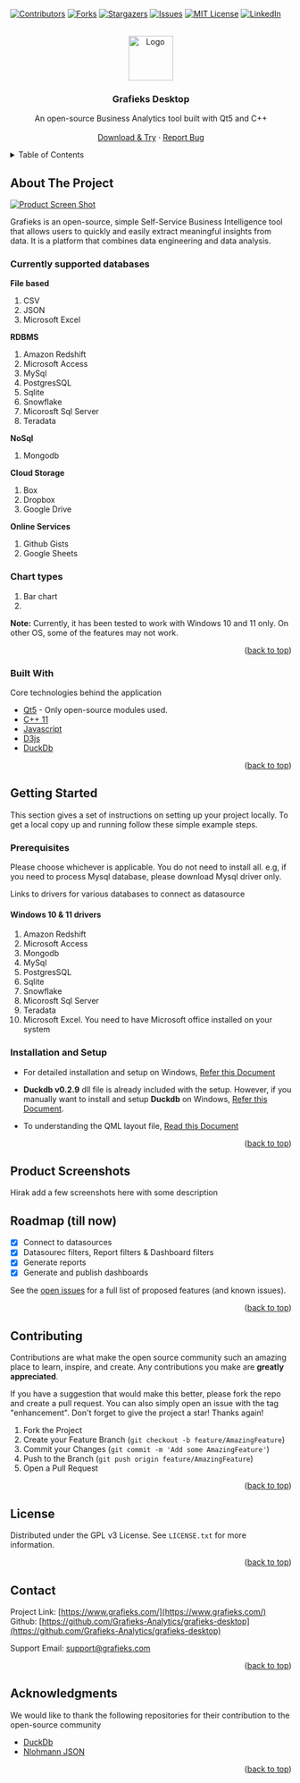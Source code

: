 <div id="top"></div>

[![Contributors][contributors-shield]][contributors-url]
[![Forks][forks-shield]][forks-url]
[![Stargazers][stars-shield]][stars-url]
[![Issues][issues-shield]][issues-url]
[![MIT License][license-shield]][license-url]
[![LinkedIn][linkedin-shield]][linkedin-url]

<!-- PROJECT LOGO -->
<br />
<div align="center">
  <a href="https://github.com/Grafieks-Analytics/grafieks-desktop">
    <img src="https://i.imgur.com/eisvJi9.png" alt="Logo" width="80" height="80">
  </a>

  <h3 align="center">Grafieks Desktop</h3>

  <p align="center">
    An open-source Business Analytics tool built with Qt5 and C++
    <br />
    <br />
    <a href="https://www.grafieks.com/pricing">Download & Try</a>
    ·
    <a href="https://github.com/Grafieks-Analytics/grafieks-desktop/issues">Report Bug</a>

  </p>
</div>

<!-- TABLE OF CONTENTS -->
<details>
  <summary>Table of Contents</summary>
  <ol>
    <li>
      <a href="#about-the-project">About The Project</a>
      <ul>
        <li><a href="#built-with">Built With</a></li>
      </ul>
    </li>
    <li>
      <a href="#getting-started">Getting Started</a>
      <ul>
        <li><a href="#prerequisites">Prerequisites</a></li>
        <li><a href="#installation-and-setup">Installation and Setup</a></li>
      </ul>
    </li>
    <li><a href="#screenshots">Product Screenshots</a></li>
    <li><a href="#roadmap">Roadmap</a></li>
    <li><a href="#contributing">Contributing</a></li>
    <li><a href="#license">License</a></li>
    <li><a href="#contact">Contact</a></li>
    <li><a href="#acknowledgments">Acknowledgments</a></li>
  </ol>
</details>

<!-- ABOUT THE PROJECT -->

## About The Project

[![Product Screen Shot][product-screenshot]]("product-screen.gif")

Grafieks is an open-source, simple Self-Service Business Intelligence tool that allows users to quickly and easily extract meaningful insights from data. It is a platform that combines data engineering and data analysis.

### Currently supported databases

**File based**

1. CSV
2. JSON
3. Microsoft Excel

**RDBMS**

1. Amazon Redshift
2. Microsoft Access
3. MySql
4. PostgresSQL
5. Sqlite
6. Snowflake
7. Micorosft Sql Server
8. Teradata

**NoSql**

1. Mongodb

**Cloud Storage**

1. Box
2. Dropbox
3. Google Drive

**Online Services**

1. Github Gists
2. Google Sheets

### Chart types

1. Bar chart
2.

**Note:** Currently, it has been tested to work with Windows 10 and 11 only. On other OS, some of the features may not work.

<p align="right">(<a href="#top">back to top</a>)</p>

### Built With

Core technologies behind the application

-   [Qt5](https://www.qt.io/) - Only open-source modules used.
-   [C++ 11](https://isocpp.org)
-   [Javascript](https://www.ecma-international.org/publications-and-standards/standards/ecma-262/)
-   [D3js](https://d3js.org/)
-   [DuckDb](https://duckdb.org/)

<p align="right">(<a href="#top">back to top</a>)</p>

<!-- GETTING STARTED -->

## Getting Started

This section gives a set of instructions on setting up your project locally. To get a local copy up and running follow these simple example steps.

### Prerequisites

Please choose whichever is applicable. You do not need to install all. e.g, if you need to process Mysql database, please download Mysql driver only.

Links to drivers for various databases to connect as datasource

#### Windows 10 & 11 drivers

1. Amazon Redshift
2. Microsoft Access
3. Mongodb
4. MySql
5. PostgresSQL
6. Sqlite
7. Snowflake
8. Micorosft Sql Server
9. Teradata
10. Microsoft Excel. You need to have Microsoft office installed on your system

### Installation and Setup

-   For detailed installation and setup on Windows, [Refer this Document](https://github.com/Grafieks-Analytics/grafieks-desktop/blob/master/Documentation/Configuration%20Windows%2010.md)

-   **Duckdb v0.2.9** dll file is already included with the setup. However, if you manually want to install and setup **Duckdb** on Windows, [Refer this Document](https://github.com/Grafieks-Analytics/grafieks-desktop/blob/master/Documentation/DuckDB%20Installation.md).

-   To understanding the QML layout file, [Read this Document](https://github.com/Grafieks-Analytics/grafieks-desktop/blob/master/Documentation/Layouts.md)

<p align="right">(<a href="#top">back to top</a>)</p>

<!-- ROADMAP -->

## Product Screenshots

Hirak add a few screenshots here with some description

## Roadmap (till now)

-   [x] Connect to datasources
-   [x] Datasourec filters, Report filters & Dashboard filters
-   [x] Generate reports
-   [x] Generate and publish dashboards

See the [open issues](https://github.com/Grafieks-Analytics/grafieks-desktop/issues) for a full list of proposed features (and known issues).

<p align="right">(<a href="#top">back to top</a>)</p>

<!-- CONTRIBUTING -->

## Contributing

Contributions are what make the open source community such an amazing place to learn, inspire, and create. Any contributions you make are **greatly appreciated**.

If you have a suggestion that would make this better, please fork the repo and create a pull request. You can also simply open an issue with the tag "enhancement".
Don't forget to give the project a star! Thanks again!

1. Fork the Project
2. Create your Feature Branch (`git checkout -b feature/AmazingFeature`)
3. Commit your Changes (`git commit -m 'Add some AmazingFeature'`)
4. Push to the Branch (`git push origin feature/AmazingFeature`)
5. Open a Pull Request

<p align="right">(<a href="#top">back to top</a>)</p>

<!-- LICENSE -->

## License

Distributed under the GPL v3 License. See `LICENSE.txt` for more information.

<p align="right">(<a href="#top">back to top</a>)</p>

<!-- CONTACT -->

## Contact

Project Link: [https://www.grafieks.com/](https://www.grafieks.com/)
Github: [https://github.com/Grafieks-Analytics/grafieks-desktop](https://github.com/Grafieks-Analytics/grafieks-desktop)

Support Email: support@grafieks.com

<p align="right">(<a href="#top">back to top</a>)</p>

<!-- ACKNOWLEDGMENTS -->

## Acknowledgments

We would like to thank the following repositories for their contribution to the open-source community

-   [DuckDb](https://duckdb.org)
-   [Nlohmann JSON](https://github.com/nlohmann/json)

<p align="right">(<a href="#top">back to top</a>)</p>

<!-- MARKDOWN LINKS & IMAGES -->
<!-- https://www.markdownguide.org/basic-syntax/#reference-style-links -->

[contributors-shield]: https://img.shields.io/github/contributors/Grafieks-Analytics/grafieks-desktop.svg?style=for-the-badge
[contributors-url]: https://github.com/Grafieks-Analytics/grafieks-desktop/graphs/contributors
[forks-shield]: https://img.shields.io/github/forks/Grafieks-Analytics/grafieks-desktop.svg?style=for-the-badge
[forks-url]: https://github.com/Grafieks-Analytics/grafieks-desktop/network/members
[stars-shield]: https://img.shields.io/github/stars/Grafieks-Analytics/grafieks-desktop.svg?style=for-the-badge
[stars-url]: https://github.com/Grafieks-Analytics/grafieks-desktop/stargazers
[issues-shield]: https://img.shields.io/github/issues/Grafieks-Analytics/grafieks-desktop.svg?style=for-the-badge
[issues-url]: https://github.com/Grafieks-Analytics/grafieks-desktop/issues
[license-shield]: https://img.shields.io/github/license/Grafieks-Analytics/grafieks-desktop.svg?style=for-the-badge
[license-url]: https://github.com/Grafieks-Analytics/grafieks-desktop/blob/master/LICENSE.txt
[linkedin-shield]: https://img.shields.io/badge/-LinkedIn-black.svg?style=for-the-badge&logo=linkedin&colorB=555
[linkedin-url]: https://www.linkedin.com/company/grafieks/
[product-screenshot]: product-scree.gif
